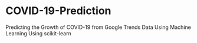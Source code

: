 # COVID-19-Prediction
Predicting the Growth of COVID-19 from Google Trends Data Using Machine Learning 
Using scikit-learn
